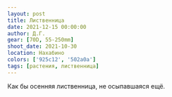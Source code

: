 ```yaml
---
layout: post
title: Лиственница
date: 2021-12-15 00:00:00
author: Д.Г.
gear: [70D, 55-250mm]
shoot_date: 2021-10-30
location: Нахабино
colors: ['925c12', '502a0a']
tags: [растения, лиственница]
---
```

Как бы осенняя лиственница, не осыпавшаяся ещё.
